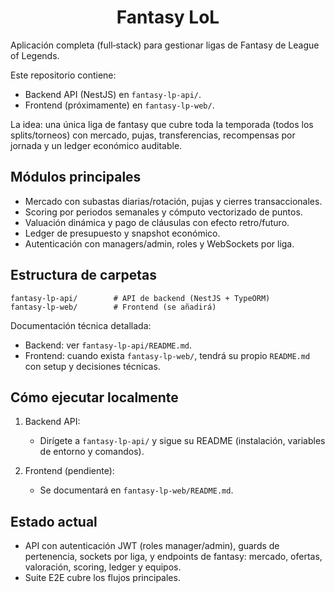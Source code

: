 <h1 align="center">Fantasy LoL</h1>

Aplicación completa (full‑stack) para gestionar ligas de Fantasy de League of Legends.

Este repositorio contiene:

- Backend API (NestJS) en `fantasy-lp-api/`.
- Frontend (próximamente) en `fantasy-lp-web/`.

La idea: una única liga de fantasy que cubre toda la temporada (todos los splits/torneos) con mercado, pujas, transferencias, recompensas por jornada y un ledger económico auditable.

## Módulos principales

- Mercado con subastas diarias/rotación, pujas y cierres transaccionales.
- Scoring por periodos semanales y cómputo vectorizado de puntos.
- Valuación dinámica y pago de cláusulas con efecto retro/futuro.
- Ledger de presupuesto y snapshot económico.
- Autenticación con managers/admin, roles y WebSockets por liga.

## Estructura de carpetas

```
fantasy-lp-api/        # API de backend (NestJS + TypeORM)
fantasy-lp-web/        # Frontend (se añadirá)
```

Documentación técnica detallada:
- Backend: ver `fantasy-lp-api/README.md`.
- Frontend: cuando exista `fantasy-lp-web/`, tendrá su propio `README.md` con setup y decisiones técnicas.

## Cómo ejecutar localmente

1) Backend API:
   - Dirígete a `fantasy-lp-api/` y sigue su README (instalación, variables de entorno y comandos).

2) Frontend (pendiente):
   - Se documentará en `fantasy-lp-web/README.md`.

## Estado actual

- API con autenticación JWT (roles manager/admin), guards de pertenencia, sockets por liga, y endpoints de fantasy: mercado, ofertas, valoración, scoring, ledger y equipos.
- Suite E2E cubre los flujos principales.
